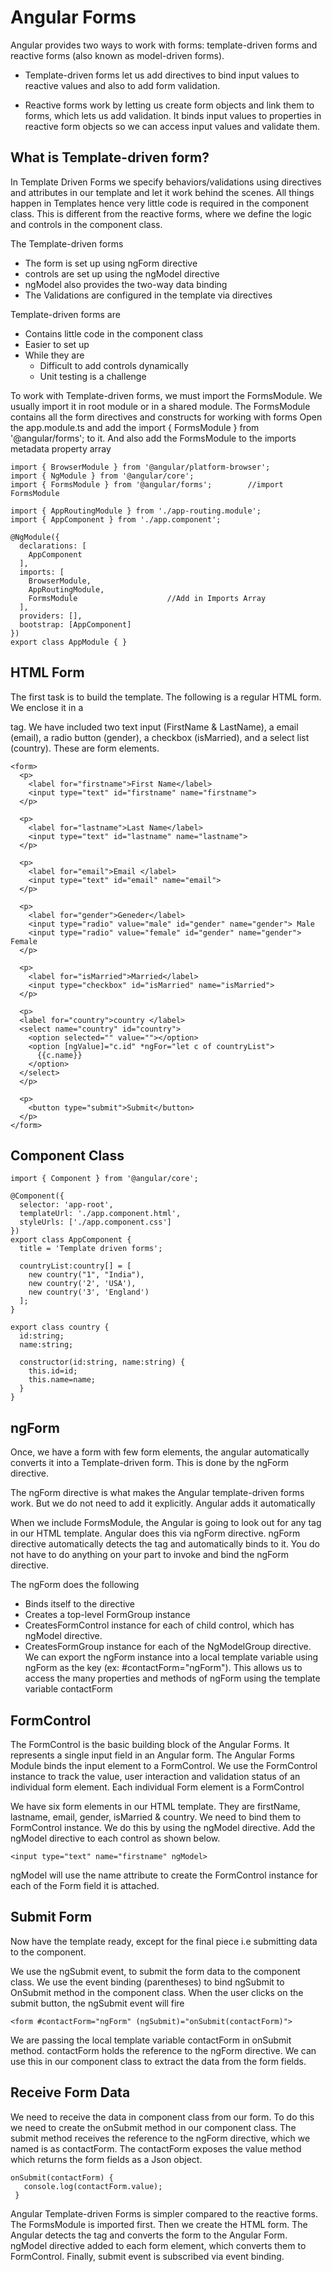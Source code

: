 
# Angular Forms

Angular provides two ways to work with forms: template-driven forms and reactive forms (also known as model-driven forms). 

- Template-driven forms let us add directives to bind input values to reactive values and also to add form validation.

- Reactive forms work by letting us create form objects and link them to forms, which lets us add validation. It binds input values to properties in reactive form objects so we can access input values and validate them.

## What is Template-driven form?

In Template Driven Forms we specify behaviors/validations using directives and attributes in our template and let it work behind the scenes. All things happen in Templates hence very little code is required in the component class. This is different from the reactive forms, where we define the logic and controls in the component class.

The Template-driven forms 

- The form is set up using ngForm directive
- controls are set up using the ngModel directive
- ngModel also provides the two-way data binding
- The Validations are configured in the template via directives

Template-driven forms are

- Contains little code in the component class 
- Easier to set up 
- While they are
    - Difficult to add controls dynamically
    - Unit testing is a challenge

To work with Template-driven forms, we must import the FormsModule. We usually import it in root module or in a shared module. The FormsModule contains all the form directives and constructs for working with forms
Open the app.module.ts and add the import { FormsModule } from '@angular/forms'; to it.
And also add the FormsModule to the imports metadata property array

```
import { BrowserModule } from '@angular/platform-browser';
import { NgModule } from '@angular/core';
import { FormsModule } from '@angular/forms';        //import FormsModule
 
import { AppRoutingModule } from './app-routing.module';
import { AppComponent } from './app.component';
 
@NgModule({
  declarations: [
    AppComponent
  ],
  imports: [
    BrowserModule,
    AppRoutingModule,
    FormsModule                    //Add in Imports Array
  ],
  providers: [],
  bootstrap: [AppComponent]
})
export class AppModule { }
```

## HTML Form
The first task is to build the template. The following is a regular HTML form. We enclose it in a <form> tag. We have included two text input (FirstName & LastName), a email (email), a radio button (gender), a checkbox (isMarried), and a select list (country). These are form elements.

```
<form>
  <p>
    <label for="firstname">First Name</label>
    <input type="text" id="firstname" name="firstname">
  </p>
 
  <p>
    <label for="lastname">Last Name</label>
    <input type="text" id="lastname" name="lastname">
  </p>
 
  <p>
    <label for="email">Email </label>
    <input type="text" id="email" name="email">
  </p>
 
  <p>
    <label for="gender">Geneder</label>
    <input type="radio" value="male" id="gender" name="gender"> Male
    <input type="radio" value="female" id="gender" name="gender"> Female
  </p>
 
  <p>
    <label for="isMarried">Married</label>
    <input type="checkbox" id="isMarried" name="isMarried">
  </p>
 
  <p>
  <label for="country">country </label>
  <select name="country" id="country">
    <option selected="" value=""></option>
    <option [ngValue]="c.id" *ngFor="let c of countryList">
      {{c.name}}
    </option>
  </select>
  </p>
 
  <p>
    <button type="submit">Submit</button>
  </p>
</form>
```

## Component Class

```
import { Component } from '@angular/core';
 
@Component({
  selector: 'app-root',
  templateUrl: './app.component.html',
  styleUrls: ['./app.component.css']
})
export class AppComponent {
  title = 'Template driven forms';
 
  countryList:country[] = [
    new country("1", "India"),
    new country('2', 'USA'),
    new country('3', 'England')
  ];
}
 
export class country {
  id:string;
  name:string;
 
  constructor(id:string, name:string) {
    this.id=id;
    this.name=name;
  }
}
```

## ngForm
Once, we have a form with few form elements, the angular automatically converts it into a Template-driven form. This is done by the ngForm directive.

The ngForm directive is what makes the Angular template-driven forms work. But we do not need to add it explicitly. Angular adds it automatically

When we include FormsModule, the Angular is going to look out for any <form> tag in our HTML template. Angular does this via ngForm directive. ngForm directive automatically detects the <form> tag and automatically binds to it. You do not have to do anything on your part to invoke and bind the ngForm directive.

The ngForm does the following
- Binds itself to the <Form> directive
- Creates a top-level FormGroup instance
- CreatesFormControl instance for each of child control, which has ngModel directive.
- CreatesFormGroup instance for each of the  NgModelGroup directive.
We can export the ngForm instance into a local template variable using ngForm as the key (ex: #contactForm="ngForm"). This allows us to access the many properties and methods of ngForm using the template variable contactForm


## FormControl
The FormControl is the basic building block of the Angular Forms. It represents a single input field in an Angular form. The Angular Forms Module binds the input element to a FormControl. We use the FormControl instance to track the value, user interaction and validation status of an individual form element. Each individual Form element is a FormControl

We have six form elements in our HTML template. They are firstName, lastname, email, gender, isMarried & country. We need to bind them to FormControl instance. We do this by using the ngModel directive. Add the ngModel directive to each control as shown below.

``` 
<input type="text" name="firstname" ngModel>
```

ngModel will use the name attribute to create the FormControl instance for each of the Form field it is attached.

## Submit Form
Now have the template ready, except for the final piece i.e submitting data to the component.

We use the ngSubmit event, to submit the form data to the component class. We use the event binding (parentheses) to bind ngSubmit to OnSubmit method in the component class. When the user clicks on the submit button, the ngSubmit event will fire

```
<form #contactForm="ngForm" (ngSubmit)="onSubmit(contactForm)">
```

We are passing the local template variable contactForm in onSubmit method. contactForm holds the reference to the ngForm directive. We can use this in our component class to extract the data from the form fields.

## Receive Form Data
We need to receive the data in component class from our form. To do this we need to create the onSubmit method in our component class. The submit method receives the reference to the ngForm directive, which we named is as contactForm. The contactForm exposes the value method which returns the form fields as a Json object.

 ```
 onSubmit(contactForm) {
    console.log(contactForm.value);
  }
 ``` 
 
 Angular Template-driven Forms is simpler compared to the reactive forms. The FormsModule is imported first. Then we create the HTML form. The Angular detects the <form> tag and converts the form to the Angular Form. ngModel directive added to each form element, which converts them to FormControl. Finally, submit event is subscribed via event binding.